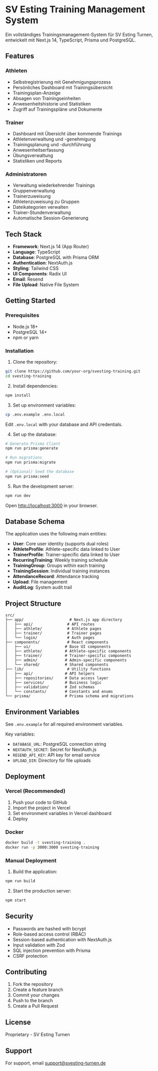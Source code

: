 # SV Esting Training Management System

Ein vollständiges Trainingsmanagement-System für SV Esting Turnen, entwickelt mit Next.js 14, TypeScript, Prisma und PostgreSQL.

## Features

### Athleten
- Selbstregistrierung mit Genehmigungsprozess
- Persönliches Dashboard mit Trainingsübersicht
- Trainingsplan-Anzeige
- Absagen von Trainingseinheiten
- Anwesenheitshistorie und Statistiken
- Zugriff auf Trainingspläne und Dokumente

### Trainer
- Dashboard mit Übersicht über kommende Trainings
- Athletenverwaltung und -genehmigung
- Trainingsplanung und -durchführung
- Anwesenheitserfassung
- Übungsverwaltung
- Statistiken und Reports

### Administratoren
- Verwaltung wiederkehrender Trainings
- Gruppenverwaltung
- Trainerzuweisung
- Athletenzuweisung zu Gruppen
- Dateikategorien verwalten
- Trainer-Stundenverwaltung
- Automatische Session-Generierung

## Tech Stack

- **Framework**: Next.js 14 (App Router)
- **Language**: TypeScript
- **Database**: PostgreSQL with Prisma ORM
- **Authentication**: NextAuth.js
- **Styling**: Tailwind CSS
- **UI Components**: Radix UI
- **Email**: Resend
- **File Upload**: Native File System

## Getting Started

### Prerequisites

- Node.js 18+ 
- PostgreSQL 14+
- npm or yarn

### Installation

1. Clone the repository:
```bash
git clone https://github.com/your-org/svesting-training.git
cd svesting-training
```

2. Install dependencies:
```bash
npm install
```

3. Set up environment variables:
```bash
cp .env.example .env.local
```

Edit `.env.local` with your database and API credentials.

4. Set up the database:
```bash
# Generate Prisma Client
npm run prisma:generate

# Run migrations
npm run prisma:migrate

# (Optional) Seed the database
npm run prisma:seed
```

5. Run the development server:
```bash
npm run dev
```

Open [http://localhost:3000](http://localhost:3000) in your browser.

## Database Schema

The application uses the following main entities:
- **User**: Core user identity (supports dual roles)
- **AthleteProfile**: Athlete-specific data linked to User
- **TrainerProfile**: Trainer-specific data linked to User
- **RecurringTraining**: Weekly training schedule
- **TrainingGroup**: Groups within each training
- **TrainingSession**: Individual training instances
- **AttendanceRecord**: Attendance tracking
- **Upload**: File management
- **AuditLog**: System audit trail

## Project Structure
```
src/
├── app/                    # Next.js app directory
│   ├── api/               # API routes
│   ├── athlete/           # Athlete pages
│   ├── trainer/           # Trainer pages
│   └── login/             # Auth pages
├── components/            # React components
│   ├── ui/               # Base UI components
│   ├── athlete/          # Athlete-specific components
│   ├── trainer/          # Trainer-specific components
│   ├── admin/            # Admin-specific components
│   └── shared/           # Shared components
├── lib/                   # Utility functions
│   ├── api/              # API helpers
│   ├── repositories/     # Data access layer
│   ├── services/         # Business logic
│   ├── validation/       # Zod schemas
│   └── constants/        # Constants and enums
└── prisma/               # Prisma schema and migrations
```

## Environment Variables

See `.env.example` for all required environment variables.

Key variables:
- `DATABASE_URL`: PostgreSQL connection string
- `NEXTAUTH_SECRET`: Secret for NextAuth.js
- `RESEND_API_KEY`: API key for email service
- `UPLOAD_DIR`: Directory for file uploads

## Deployment

### Vercel (Recommended)

1. Push your code to GitHub
2. Import the project in Vercel
3. Set environment variables in Vercel dashboard
4. Deploy

### Docker
```bash
docker build -t svesting-training .
docker run -p 3000:3000 svesting-training
```

### Manual Deployment

1. Build the application:
```bash
npm run build
```

2. Start the production server:
```bash
npm start
```

## Security

- Passwords are hashed with bcrypt
- Role-based access control (RBAC)
- Session-based authentication with NextAuth.js
- Input validation with Zod
- SQL injection prevention with Prisma
- CSRF protection

## Contributing

1. Fork the repository
2. Create a feature branch
3. Commit your changes
4. Push to the branch
5. Create a Pull Request

## License

Proprietary - SV Esting Turnen

## Support

For support, email support@svesting-turnen.de